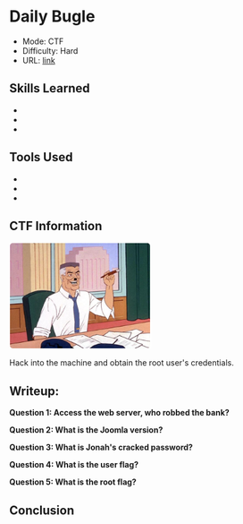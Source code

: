 # Daily Bugle

- Mode: CTF
- Difficulty: Hard
- URL: <a href="https://tryhackme.com/r/room/mrrobot" target="_blank">link</a>

## Skills Learned

- 
- 
- 

## Tools Used

- 
- 
- 


## CTF Information

![alt text](image.png)

Hack into the machine and obtain the root user's credentials.


## Writeup:

**Question 1: Access the web server, who robbed the bank?**

**Question 2: What is the Joomla version?**

**Question 3: What is Jonah's cracked password?**

**Question 4: What is the user flag?**

**Question 5: What is the root flag?**

## Conclusion